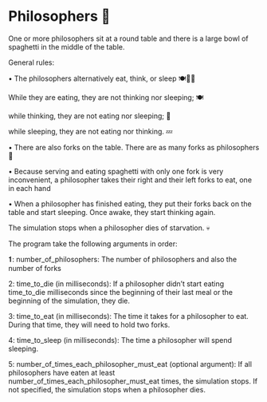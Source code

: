 # Philosophers 💭
One or more philosophers sit at a round table and there is a large bowl of spaghetti in the middle of the table.
<p>
General rules:
<p>
• The philosophers alternatively eat, think, or sleep 🍽💭💤
<p>
  While they are eating, they are not thinking nor sleeping; 🍽
<p>
  while thinking, they are not eating nor sleeping; 💭
<p>
  while sleeping, they are not eating nor thinking. 💤
<p>
• There are also forks on the table. There are as many forks as philosophers 🍴
<p>
• Because serving and eating spaghetti with only one fork is very inconvenient, a philosopher takes their right and their left forks to eat, one in each hand
<p>
• When a philosopher has finished eating, they put their forks back on the table and start sleeping. Once awake, they start thinking again.
<p>
The simulation stops when a philosopher dies of starvation. 💀
<p>
The program take the following arguments in order:
<p>
𝟏: number_of_philosophers: The number of philosophers and also the number of forks
<p>
2: time_to_die (in milliseconds): If a philosopher didn’t start eating time_to_die milliseconds since the beginning of their last meal or the beginning of the simulation, they die.
<p>
3: time_to_eat (in milliseconds): The time it takes for a philosopher to eat. During that time, they will need to hold two forks.
<p>
4: time_to_sleep (in milliseconds): The time a philosopher will spend sleeping.
<p>
5: number_of_times_each_philosopher_must_eat (optional argument): If all philosophers have eaten at least number_of_times_each_philosopher_must_eat times, the simulation stops. If not specified, the simulation stops when a philosopher dies.
<p>
